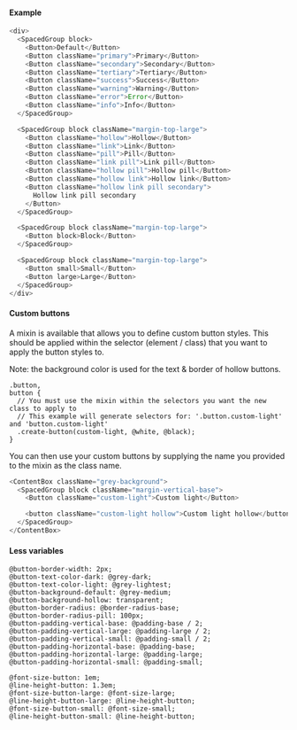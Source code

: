 #### Example

```js
<div>
  <SpacedGroup block>
    <Button>Default</Button>
    <Button className="primary">Primary</Button>
    <Button className="secondary">Secondary</Button>
    <Button className="tertiary">Tertiary</Button>
    <Button className="success">Success</Button>
    <Button className="warning">Warning</Button>
    <Button className="error">Error</Button>
    <Button className="info">Info</Button>
  </SpacedGroup>

  <SpacedGroup block className="margin-top-large">
    <Button className="hollow">Hollow</Button>
    <Button className="link">Link</Button>
    <Button className="pill">Pill</Button>
    <Button className="link pill">Link pill</Button>
    <Button className="hollow pill">Hollow pill</Button>
    <Button className="hollow link">Hollow link</Button>
    <Button className="hollow link pill secondary">
      Hollow link pill secondary
    </Button>
  </SpacedGroup>

  <SpacedGroup block className="margin-top-large">
    <Button block>Block</Button>
  </SpacedGroup>

  <SpacedGroup block className="margin-top-large">
    <Button small>Small</Button>
    <Button large>Large</Button>
  </SpacedGroup>
</div>
```

#### Custom buttons

A mixin is available that allows you to define custom button styles.
This should be applied within the selector (element / class) that you want to apply the button styles to.

Note: the background color is used for the text & border of hollow buttons.

```less
.button,
button {
  // You must use the mixin within the selectors you want the new class to apply to
  // This example will generate selectors for: '.button.custom-light' and 'button.custom-light'
  .create-button(custom-light, @white, @black);
}
```

You can then use your custom buttons by supplying the name you provided to the mixin as the class name.

```js
<ContentBox className="grey-background">
  <SpacedGroup block className="margin-vertical-base">
    <Button className="custom-light">Custom light</Button>

    <button className="custom-light hollow">Custom light hollow</button>
  </SpacedGroup>
</ContentBox>
```

#### Less variables

```less
@button-border-width: 2px;
@button-text-color-dark: @grey-dark;
@button-text-color-light: @grey-lightest;
@button-background-default: @grey-medium;
@button-background-hollow: transparent;
@button-border-radius: @border-radius-base;
@button-border-radius-pill: 100px;
@button-padding-vertical-base: @padding-base / 2;
@button-padding-vertical-large: @padding-large / 2;
@button-padding-vertical-small: @padding-small / 2;
@button-padding-horizontal-base: @padding-base;
@button-padding-horizontal-large: @padding-large;
@button-padding-horizontal-small: @padding-small;

@font-size-button: 1em;
@line-height-button: 1.3em;
@font-size-button-large: @font-size-large;
@line-height-button-large: @line-height-button;
@font-size-button-small: @font-size-small;
@line-height-button-small: @line-height-button;
```
